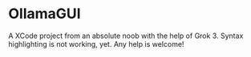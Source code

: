 # OllamaGUI

A XCode project from an absolute noob with the help of Grok 3.
Syntax highlighting is not working, yet. Any help is welcome!
